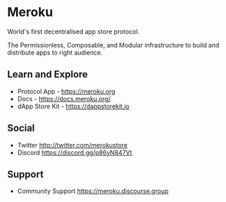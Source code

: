 # Meroku

World's first decentralised app store protocol.

The Permissionless, Composable, and Modular infrastructure to build and distribute apps to right audience.


## Learn and Explore

- Protocol App - https://meroku.org
- Docs - https://docs.meroku.org/
- dApp Store Kit - https://dappstorekit.io

## Social

- Twitter http://twitter.com/merokustore
- Discord https://discord.gg/p86yN847Vt


## Support

- Community Support https://meroku.discourse.group

